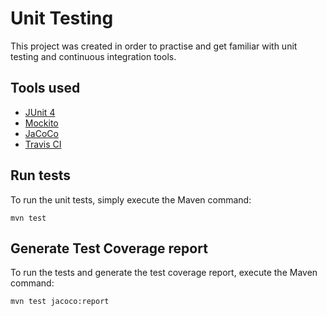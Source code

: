 # Unit Testing
This project was created in order to practise and get familiar with unit testing and continuous integration tools.

## Tools used
- [JUnit 4](https://junit.org/junit4/)
- [Mockito](https://site.mockito.org/)
- [JaCoCo](https://www.eclemma.org/jacoco/)
- [Travis CI](https://travis-ci.com/)

## Run tests
To run the unit tests, simply execute the Maven command: 
```
mvn test
```

## Generate Test Coverage report
To run the tests and generate the test coverage report, execute the Maven command:
```
mvn test jacoco:report
```
